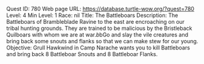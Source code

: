 Quest ID: 780
Web page URL: https://database.turtle-wow.org/?quest=780
Level: 4
Min Level: 1
Race: nil
Title: The Battleboars
Description: The Battleboars of Brambleblade Ravine to the east are encroaching on our tribal hunting grounds. They are trained to be malicious by the Bristleback Quilboars with whom we are at war.$b$bGo and slay the vile creatures and bring back some snouts and flanks so that we can make stew for our young.
Objective: Grull Hawkwind in Camp Narache wants you to kill Battleboars and bring back 8 Battleboar Snouts and 8 Battleboar Flanks.
